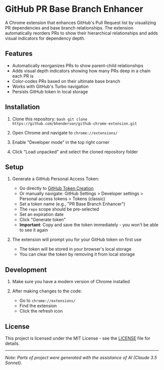# GitHub PR Base Branch Enhancer

A Chrome extension that enhances GitHub's Pull Request list by visualizing PR dependencies and base branch relationships. The extension automatically reorders PRs to show their hierarchical relationships and adds visual indicators for dependency depth.

## Features

- Automatically reorganizes PRs to show parent-child relationships
- Adds visual depth indicators showing how many PRs deep in a chain each PR is
- Color-codes PRs based on their ultimate base branch
- Works with GitHub's Turbo navigation
- Persists GitHub token in local storage

## Installation

1. Clone this repository:   ```bash
   git clone https://github.com/bhenderson/github-chrome-extension.git   ```

2. Open Chrome and navigate to `chrome://extensions/`

3. Enable "Developer mode" in the top right corner

4. Click "Load unpacked" and select the cloned repository folder

## Setup

1. Generate a GitHub Personal Access Token:
   - Go directly to [GitHub Token Creation](https://github.com/settings/tokens/new?scopes=repo)
   - Or manually navigate: GitHub Settings > Developer settings > Personal access tokens > Tokens (classic)
   - Set a token name (e.g., "PR Base Branch Enhancer")
   - The `repo` scope should be pre-selected
   - Set an expiration date
   - Click "Generate token"
   - **Important**: Copy and save the token immediately - you won't be able to see it again

2. The extension will prompt you for your GitHub token on first use
   - The token will be stored in your browser's local storage
   - You can clear the token by removing it from local storage

## Development

1. Make sure you have a modern version of Chrome installed

2. After making changes to the code:
   - Go to `chrome://extensions/`
   - Find the extension
   - Click the refresh icon

## License

This project is licensed under the MIT License - see the [LICENSE](LICENSE) file for details.

---
*Note: Parts of project were generated with the assistance of AI (Claude 3.5 Sonnet).* 